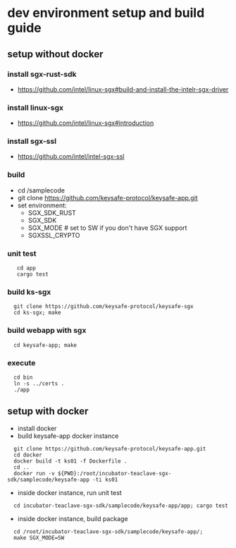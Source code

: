 # dev environment setup and build guide
## setup without docker
### install sgx-rust-sdk
+ https://github.com/intel/linux-sgx#build-and-install-the-intelr-sgx-driver
### install linux-sgx 
+ https://github.com/intel/linux-sgx#introduction
### install sgx-ssl
+ https://github.com/intel/intel-sgx-ssl
### build
+ cd <sgx-rust-sdk>/samplecode
+ git clone https://github.com/keysafe-protocol/keysafe-app.git
+ set environment:
  + SGX_SDK_RUST 
  + SGX_SDK
  + SGX_MODE # set to SW if you don't have SGX support
  + SGXSSL_CRYPTO
### unit test
```
   cd app
   cargo test
```
### build ks-sgx
```
  git clone https://github.com/keysafe-protocol/keysafe-sgx
  cd ks-sgx; make
```
### build webapp with sgx
```
  cd keysafe-app; make
```
### execute
```
  cd bin
  ln -s ../certs .
  ./app
```
## setup with docker
+ install docker
+ build keysafe-app docker instance
```
  git clone https://github.com/keysafe-protocol/keysafe-app.git
  cd docker
  docker build -t ks01 -f Dockerfile .
  cd ..
  docker run -v ${PWD}:/root/incubator-teaclave-sgx-sdk/samplecode/keysafe-app -ti ks01
```
+ inside docker instance, run unit test
```
  cd incubator-teaclave-sgx-sdk/samplecode/keysafe-app/app; cargo test
```
+ inside docker instance, build package
```
  cd /root/incubator-teaclave-sgx-sdk/samplecode/keysafe-app/;
  make SGX_MODE=SW
```
